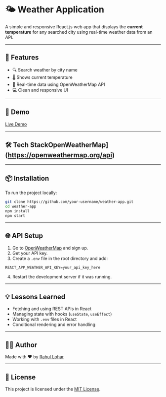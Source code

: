 
# 🌤️ Weather Application

A simple and responsive React.js web app that displays the **current temperature** for any searched city using real-time weather data from an API.

---

## 📌 Features

- 🔍 Search weather by city name
- 🌡️ Shows current temperature
- 📍 Real-time data using OpenWeatherMap API
- 💻 Clean and responsive UI

---

## 🚀 Demo

[Live Demo](https://rahullohar-weather-app.netlify.app/) <!-- Replace with your actual deployed link -->

---

## 🛠️ Tech StackOpenWeatherMap](https://openweathermap.org/api)

---

## 📦 Installation

To run the project locally:

```bash
git clone https://github.com/your-username/weather-app.git
cd weather-app
npm install
npm start
```

---

## 🌐 API Setup

1. Go to [OpenWeatherMap](https://openweathermap.org/) and sign up.
2. Get your API key.
3. Create a `.env` file in the root directory and add:

```env
REACT_APP_WEATHER_API_KEY=your_api_key_here
```

4. Restart the development server if it was running.

---

## 💡 Lessons Learned

- Fetching and using REST APIs in React
- Managing state with hooks (`useState`, `useEffect`)
- Working with `.env` files in React
- Conditional rendering and error handling

---

## 🧑‍💻 Author

Made with ❤️ by [Rahul Lohar](https://your-portfolio-link.com)

---

## 📄 License

This project is licensed under the [MIT License](LICENSE).
